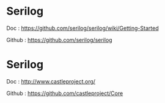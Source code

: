 # Serilog
Doc    : https://github.com/serilog/serilog/wiki/Getting-Started

Github : https://github.com/serilog/serilog

# Serilog
Doc    : http://www.castleproject.org/

Github : https://github.com/castleproject/Core
